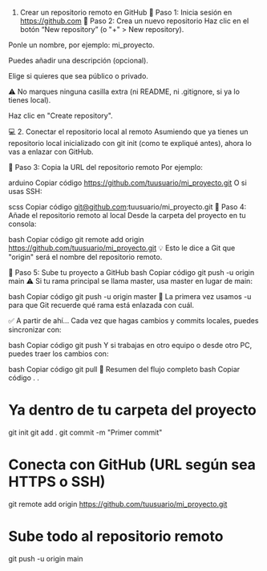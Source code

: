 1. Crear un repositorio remoto en GitHub
🔹 Paso 1: Inicia sesión en https://github.com
🔹 Paso 2: Crea un nuevo repositorio
Haz clic en el botón “New repository” (o "+" > New repository).

Ponle un nombre, por ejemplo: mi_proyecto.

Puedes añadir una descripción (opcional).

Elige si quieres que sea público o privado.

⚠️ No marques ninguna casilla extra (ni README, ni .gitignore, si ya lo tienes local).

Haz clic en "Create repository".

💻 2. Conectar el repositorio local al remoto
Asumiendo que ya tienes un repositorio local inicializado con git init (como te expliqué antes), ahora lo vas a enlazar con GitHub.

🔹 Paso 3: Copia la URL del repositorio remoto
Por ejemplo:

arduino
Copiar código
https://github.com/tuusuario/mi_proyecto.git
O si usas SSH:

scss
Copiar código
git@github.com:tuusuario/mi_proyecto.git
🔹 Paso 4: Añade el repositorio remoto al local
Desde la carpeta del proyecto en tu consola:

bash
Copiar código
git remote add origin https://github.com/tuusuario/mi_proyecto.git
💡 Esto le dice a Git que "origin" será el nombre del repositorio remoto.

🔹 Paso 5: Sube tu proyecto a GitHub
bash
Copiar código
git push -u origin main
⚠️ Si tu rama principal se llama master, usa master en lugar de main:

bash
Copiar código
git push -u origin master
📌 La primera vez usamos -u para que Git recuerde qué rama está enlazada con cuál.

✅ A partir de ahí...
Cada vez que hagas cambios y commits locales, puedes sincronizar con:

bash
Copiar código
git push
Y si trabajas en otro equipo o desde otro PC, puedes traer los cambios con:

bash
Copiar código
git pull
🔁 Resumen del flujo completo
bash
Copiar código
.
.
# Ya dentro de tu carpeta del proyecto
git init
git add .
git commit -m "Primer commit"

# Conecta con GitHub (URL según sea HTTPS o SSH)
git remote add origin https://github.com/tuusuario/mi_proyecto.git

# Sube todo al repositorio remoto
git push -u origin main
